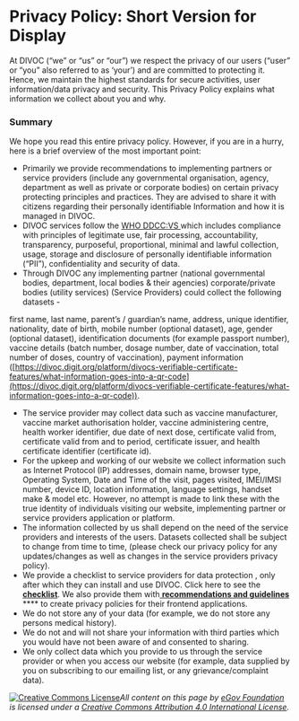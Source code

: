 # Privacy Policy: Short Version for Display

At DIVOC (“we” or “us” or “our”) we respect the privacy of our users (“user” or “you” also referred to as ‘your’) and are committed to protecting it. Hence, we maintain the highest standards for secure activities, user information/data privacy and security. This Privacy Policy explains what information we collect about you and why.&#x20;

### Summary

We hope you read this entire privacy policy. However, if you are in a hurry, here is a brief overview of the most important point:

* Primarily we provide recommendations to implementing partners or service providers (include any governmental organisation, agency, department as well as private or corporate bodies) on certain privacy protecting principles and practices. They are advised to share it with citizens regarding their personally identifiable Information and how it is managed in DIVOC.
* DIVOC services follow the [WHO DDCC:VS ](https://apps.who.int/iris/bitstream/handle/10665/343361/WHO-2019-nCoV-Digital-certificates-vaccination-2021.1-eng.pdf?sequence=1\&isAllowed=y)which includes compliance with principles of legitimate use, fair processing, accountability, transparency, purposeful, proportional, minimal and lawful collection, usage, storage and disclosure of personally identifiable information (“PII”), confidentiality and security of data.
* Through DIVOC any implementing partner (national governmental bodies, department, local bodies & their agencies) corporate/private bodies (utility services) (Service Providers) could collect the following datasets -

&#x20;     first name, last name, parent’s / guardian’s name, address, unique identifier, nationality, date of birth, mobile number (optional dataset), age, gender (optional dataset), identification documents (for example passport number), vaccine details (batch number, dosage number, date of vaccination, total number of doses, country of vaccination), payment information ([https://divoc.digit.org/platform/divocs-verifiable-certificate-features/what-information-goes-into-a-qr-code](https://divoc.digit.org/platform/divocs-verifiable-certificate-features/what-information-goes-into-a-qr-code)).

* The service provider may collect data such as vaccine manufacturer, vaccine market authorisation holder, vaccine administering centre, health worker identifier, due date of next dose, certificate valid from, certificate valid from and to period, certificate issuer, and health certificate identifier (certificate id).
* For the upkeep and working of our website we collect information such as Internet Protocol (IP) addresses, domain name, browser type, Operating System, Date and Time of the visit, pages visited, IMEI/IMSI number, device ID, location information, language settings, handset make & model etc. However, no attempt is made to link these with the true identity of individuals visiting our website, implementing partner or service providers application or platform.
* The information collected by us shall depend on the need of the service providers and interests of the users. Datasets collected shall be subject to change from time to time, (please check our privacy policy for any updates/changes as well as changes in the service providers privacy policy).
* We provide a checklist to service providers for data protection , only after which they can install and use DIVOC. Click here to see the [**checklist**](https://divoc.digit.org/community/about-project-team/platform-policy-guidelines). We also provide them with[ **recommendations and guidelines**](https://divoc.digit.org/community/about-project-team/privacy-policy-recommendations) **** to create privacy policies for their frontend applications.
* We do not store any of your data (for example, we do not store any persons medical history).
* We do not and will not share your information with third parties which you would have not been aware of and consented to sharing.
* We only collect data which you provide to us through the service provider or when you access our website (for example, data supplied by you on subscribing to our emailing list, or any grievance/complaint data).



[![Creative Commons License](https://i.creativecommons.org/l/by/4.0/80x15.png)](http://creativecommons.org/licenses/by/4.0/)_All content on this page by_ [_eGov Foundation_](https://egov.org.in/) _is licensed under a_ [_Creative Commons Attribution 4.0 International License_](http://creativecommons.org/licenses/by/4.0/)_._
